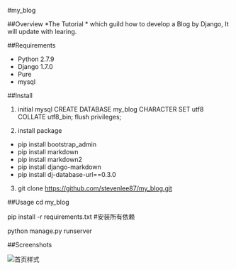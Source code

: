 #my_blog

##Overview
*The Tutorial * which guild how to develop a Blog by Django, It will update with learing.

##Requirements
* Python 2.7.9
* Django 1.7.0
* Pure
* mysql

##Install
1. initial mysql
CREATE DATABASE my_blog CHARACTER SET utf8 COLLATE utf8_bin; flush privileges;

2. install package

* pip install bootstrap_admin
* pip install markdown
* pip install markdown2
* pip install django-markdown
* pip install dj-database-url==0.3.0
3. git clone https://github.com/stevenlee87/my_blog.git

##Usage
cd my_blog

pip install -r requirements.txt  #安装所有依赖

python manage.py runserver

##Screenshots

![首页样式](http://imepisode-wordpress.stor.sinaapp.com/uploads/2016/02/blog_home.jpg)
